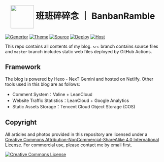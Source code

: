 # <div align="center"><a title="Donglei's blog repository" href="https://github.com/lei2rock/blog"><img align="center" width="75" height="75" src="https://raw.githubusercontent.com/lei2rock/blog/src/source/images/android-chrome-192x192.png"></a> 班班碎碎念 ｜ BanbanRamble</div>

[![Genertor](https://img.shields.io/badge/Generator-Hexo-0e83cd?&logo=hexo&style=flat-square)](https://hexo.io)
[![Theme](https://img.shields.io/badge/Theme-NexT-181717.svg?&style=flat-square)](https://theme-next.org)
[![Source](https://img.shields.io/badge/Source-GitHub-181717?&logo=github&style=flat-square)](https://github.com/lei2rock/blog)
[![Deploy](https://img.shields.io/github/workflow/status/lei2rock/blog/Deployment?label=Deploy&logo=github&style=flat-square)](https://github.com/lei2rock/blog/actions)
[![Host](https://img.shields.io/badge/Host-AliyunOSS-orange?&style=flat-square)](https://oss.console.aliyun.com)

This repo contains all contents of my blog. `src` branch contains source files and `master` branch includes static web files deployed by GitHub Actions.

## Framework

The blog is powered by Hexo - NexT Gemini and hosted on Netlify. Other tools used in this blog are as follows:

* Comment System：Valine + LeanCloud
* Website Traffic Statistics：LeanCloud + Google Analytics 
* Static Assets Storage：Tencent Cloud Object Storage (COS)

## Copyright

All articles and photos provided in this repository are licensed under a [Creative Commons Attribution-NonCommercial-ShareAlike 4.0 International License](http://creativecommons.org/licenses/by-nc-sa/4.0/). For commercial use, please contact me by email first.

<a rel="license" href="http://creativecommons.org/licenses/by-nc-sa/4.0/"><img alt="Creative Commons License" style="border-width:0" src="https://i.creativecommons.org/l/by-nc-sa/4.0/88x31.png" /></a>
